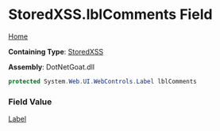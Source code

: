 # StoredXSS\.lblComments Field

[Home](../../../../../README.md)

**Containing Type**: [StoredXSS](../README.md)

**Assembly**: DotNetGoat\.dll

```csharp
protected System.Web.UI.WebControls.Label lblComments
```

### Field Value

[Label](https://docs.microsoft.com/en-us/dotnet/api/system.web.ui.webcontrols.label)

